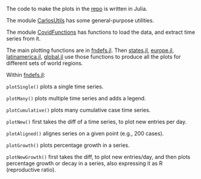 The code to make the plots in the [repo](../../README.md) is written in Julia.

The module [CarlosUtils](./CarlosUtils/src/CarlosUtils.jl) has some general-purpose utilities.

The module [CovidFunctions](./CovidFunctions/src/CovidFunctions.jl) has functions to load the data, and extract time series from it.

The main plotting functions are in [fndefs.jl](./fndefs.jl). Then [states.jl](./states.jl), [europe.jl](europe.jl), [latinamerica.jl](./latinamerica.jl), [global.jl](./global.jl) use those functions to produce all the plots for different sets of world regions.

Within [fndefs.jl](./fndefs.jl):

`plotSingle()` plots a single time series.

`plotMany()` plots multiple time series and adds a legend.

`plotCumulative()` plots many cumulative case time series.

`plotNew()` first takes the diff of a time series, to plot new entries per day.

`plotAligned()` alignes series on a given point (e.g., 200 cases).

`plotGrowth()` plots percentage growth in a series.

`plotNewGrowth()` first takes the diff, to plot new entries/day, and then plots percentage growth or decay in a series, also expressing it as R (reproductive ratio).


